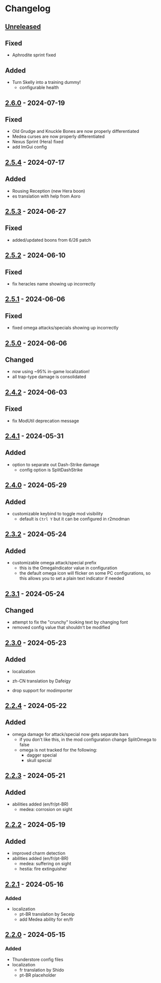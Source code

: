 # Changelog

## [Unreleased]
## Fixed
- Aphrodite sprint fixed
## Added
- Turn Skelly into a training dummy!
  - configurable health

## [2.6.0] - 2024-07-19

## Fixed

- Old Grudge and Knuckle Bones are now properly differentiated
- Medea curses are now properly differentiated
- Nexus Sprint (Hera) fixed
- add ImGui config

## [2.5.4] - 2024-07-17

## Added

- Rousing Reception (new Hera boon)
- es translation with help from Aoro

## [2.5.3] - 2024-06-27

## Fixed

- added/updated boons from 6/26 patch

## [2.5.2] - 2024-06-10

## Fixed

- fix heracles name showing up incorrectly

## [2.5.1] - 2024-06-06

## Fixed

- fixed omega attacks/specials showing up incorrectly

## [2.5.0] - 2024-06-06

## Changed

- now using ~95% in-game localization!
- all trap-type damage is consolidated

## [2.4.2] - 2024-06-03

## Fixed

- fix ModUtil deprecation message

## [2.4.1] - 2024-05-31

## Added

- option to separate out Dash-Strike damage
  - config option is SplitDashStrike

## [2.4.0] - 2024-05-29

## Added

- customizable keybind to toggle mod visibility
  - default is `Ctrl Y` but it can be configured in r2modman

## [2.3.2] - 2024-05-24

## Added

- customizable omega attack/special prefix
  - this is the OmegaIndicator value in configuration
  - the default omega icon will flicker on some PC configurations, so this allows you to set a plain text indicator if needed

## [2.3.1] - 2024-05-24

## Changed

- attempt to fix the "crunchy" looking text by changing font
- removed config value that shouldn't be modified

## [2.3.0] - 2024-05-23

## Added

- localization

- zh-CN translation by Dafeigy

- drop support for modimporter

## [2.2.4] - 2024-05-22

## Added

- omega damage for attack/special now gets separate bars
  - if you don't like this, in the mod configuration change SplitOmega to false
  - omega is not tracked for the following:
    - dagger special
    - skull special

## [2.2.3] - 2024-05-21

## Added

- abilities added (en/fr/pt-BR)
  - medea: corrosion on sight

## [2.2.2] - 2024-05-19

## Added

- improved charm detection
- abilities added (en/fr/pt-BR)
  - medea: suffering on sight
  - hestia: fire extinguisher

## [2.2.1] - 2024-05-16

### Added

- localization
  - pt-BR translation by Seceip
  - add Medea ability for en/fr

## [2.2.0] - 2024-05-15

### Added

- Thunderstore config files
- localization
  - fr translation by Shido
  - pt-BR placeholder

[unreleased]: https://github.com/The-Black-Lodge/JowdayDamageMeter/compare/2.6.0...HEAD
[2.6.0]: https://github.com/The-Black-Lodge/JowdayDamageMeter/compare/2.5.4...2.6.0
[2.5.4]: https://github.com/The-Black-Lodge/JowdayDamageMeter/compare/2.5.3...2.5.4
[2.5.3]: https://github.com/The-Black-Lodge/JowdayDamageMeter/compare/2.5.2...2.5.3
[2.5.2]: https://github.com/The-Black-Lodge/JowdayDamageMeter/compare/2.5.1...2.5.2
[2.5.1]: https://github.com/The-Black-Lodge/JowdayDamageMeter/compare/2.5.0...2.5.1
[2.5.0]: https://github.com/The-Black-Lodge/JowdayDamageMeter/compare/2.4.2...2.5.0
[2.4.2]: https://github.com/The-Black-Lodge/JowdayDamageMeter/compare/2.4.1...2.4.2
[2.4.1]: https://github.com/The-Black-Lodge/JowdayDamageMeter/compare/2.4.0...2.4.1
[2.4.0]: https://github.com/The-Black-Lodge/JowdayDamageMeter/compare/2.3.2...2.4.0
[2.3.2]: https://github.com/The-Black-Lodge/JowdayDamageMeter/compare/2.3.1...2.3.2
[2.3.1]: https://github.com/The-Black-Lodge/JowdayDamageMeter/compare/2.3.0...2.3.1
[2.3.0]: https://github.com/The-Black-Lodge/JowdayDamageMeter/compare/2.2.4...2.3.0
[2.2.4]: https://github.com/The-Black-Lodge/JowdayDamageMeter/compare/2.2.3...2.2.4
[2.2.3]: https://github.com/The-Black-Lodge/JowdayDamageMeter/compare/2.2.2...2.2.3
[2.2.2]: https://github.com/southpawgeek/JowdayDPS/compare/2.2.1...2.2.2
[2.2.1]: https://github.com/southpawgeek/JowdayDPS/compare/2.2.0...2.2.1
[2.2.0]: https://github.com/southpawgeek/JowdayDPS/compare/b9880c29cae1b113b8fb8ec538ce8e71a8f56e80...2.2.0
